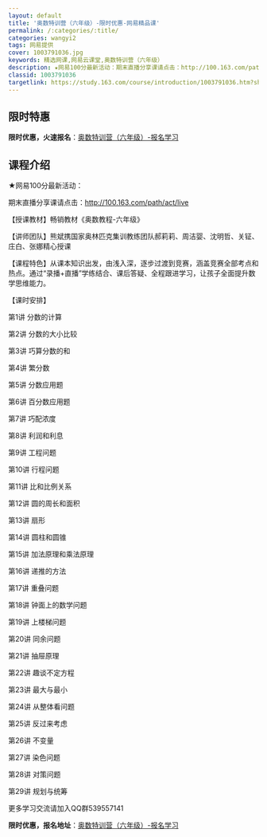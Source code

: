 ```yaml
---
layout: default
title: '奥数特训营（六年级）-限时优惠-网易精品课'
permalink: /:categories/:title/
categories: wangyi2
tags: 网易提供
cover: 1003791036.jpg
keywords: 精选网课,网易云课堂,奥数特训营（六年级）
description: ★网易100分最新活动：期末直播分享课请点击：http://100.163.com/path/act/live【授课教材
classid: 1003791036
targetlink: https://study.163.com/course/introduction/1003791036.htm?share=1&shareId=1025206652&utm_campaign=share&utm_medium=iphoneShare&utm_source=&utm_u=1025206652
---
```


## 限时特惠

**限时优惠，火速报名**：[奥数特训营（六年级）-报名学习](https://study.163.com/course/introduction/1003791036.htm?share=1&shareId=1025206652&utm_campaign=share&utm_medium=iphoneShare&utm_source=&utm_u=1025206652)

## 课程介绍

★网易100分最新活动：

期末直播分享课请点击：http://100.163.com/path/act/live



【授课教材】畅销教材《奥数教程-六年级》

【讲师团队】熊斌携国家奥林匹克集训教练团队郝莉莉、周洁婴、沈明哲、关钲、庄白、张娜精心授课

【课程特色】从课本知识出发，由浅入深，逐步过渡到竞赛，涵盖竞赛全部考点和热点。通过“录播+直播”学练结合、课后答疑、全程跟进学习，让孩子全面提升数学思维能力。

【课时安排】

第1讲 分数的计算

第2讲 分数的大小比较 

第3讲 巧算分数的和

第4讲 繁分数

第5讲 分数应用题 

第6讲 百分数应用题

第7讲 巧配浓度 

第8讲 利润和利息 

第9讲 工程问题

第10讲 行程问题

第11讲 比和比例关系

第12讲 圆的周长和面积

第13讲 扇形 

第14讲 圆柱和圆锥

第15讲 加法原理和乘法原理

第16讲 递推的方法 

第17讲 重叠问题 

第18讲 钟面上的数学问题 

第19讲 上楼梯问题

第20讲 同余问题 

第21讲 抽屉原理

第22讲 趣谈不定方程

第23讲 最大与最小 

第24讲 从整体看问题 

第25讲 反过来考虑

第26讲 不变量

第27讲 染色问题

第28讲 对策问题

第29讲 规划与统筹 

更多学习交流请加入QQ群539557141

**限时优惠，报名地址**：[奥数特训营（六年级）-报名学习](https://study.163.com/course/introduction/1003791036.htm?share=1&shareId=1025206652&utm_campaign=share&utm_medium=iphoneShare&utm_source=&utm_u=1025206652)

